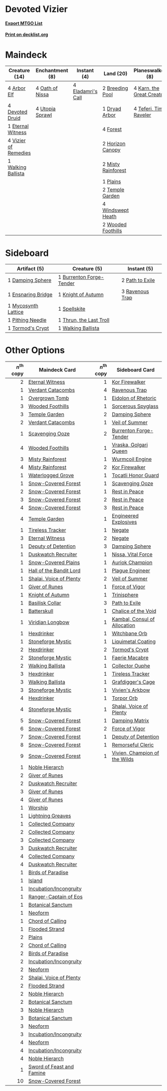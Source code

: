 # Devoted Vizier

#### [Export MTGO List](../collection/Devoted%20Vizier/Devoted%20Vizier.txt)
#### [Print on decklist.org](http://decklist.org/?deckmain=4%09Arbor%20Elf%0A2%09Breeding%20Pool%0A4%09Devoted%20Druid%0A1%09Dryad%20Arbor%0A4%09Eladamri's%20Call%0A1%09Eternal%20Witness%0A4%09Finale%20of%20Devastation%0A4%09Forest%0A2%09Horizon%20Canopy%0A4%09Karn,%20the%20Great%20Creator%0A2%09Misty%20Rainforest%0A4%09Oath%20of%20Nissa%0A1%09Plains%0A2%09Postmortem%20Lunge%0A4%09Teferi,%20Time%20Raveler%0A2%09Temple%20Garden%0A4%09Utopia%20Sprawl%0A4%09Vizier%20of%20Remedies%0A1%09Walking%20Ballista%0A4%09Windswept%20Heath%0A2%09Wooded%20Foothills&deckside=1%09Burrenton%20Forge-Tender%0A1%09Damping%20Sphere%0A1%09Ensnaring%20Bridge%0A1%09Knight%20of%20Autumn%0A1%09Mycosynth%20Lattice%0A2%09Path%20to%20Exile%0A1%09Pithing%20Needle%0A3%09Ravenous%20Trap%0A1%09Spellskite%0A1%09Thrun,%20the%20Last%20Troll%0A1%09Tormod's%20Crypt%0A1%09Walking%20Ballista)
# Maindeck

|                                         Creature (14)                                         |                                     Enchantment (8)                                      |                                        Instant (4)                                         |                                          Land (20)                                          |                                          Planeswalker (8)                                          |                                           Sorcery (6)                                            |
|-----------------------------------------------------------------------------------------------|------------------------------------------------------------------------------------------|--------------------------------------------------------------------------------------------|---------------------------------------------------------------------------------------------|----------------------------------------------------------------------------------------------------|--------------------------------------------------------------------------------------------------|
|4 [Arbor Elf](http://gatherer.wizards.com/Pages/Card/Details.aspx?multiverseid=442149)         |4 [Oath of Nissa](http://gatherer.wizards.com/Pages/Card/Details.aspx?multiverseid=407650)|4 [Eladamri's Call](http://gatherer.wizards.com/Pages/Card/Details.aspx?multiverseid=442192)|2 [Breeding Pool](http://gatherer.wizards.com/Pages/Card/Details.aspx?multiverseid=97088)    |4 [Karn, the Great Creator](http://gatherer.wizards.com/Pages/Card/Details.aspx?multiverseid=460928)|4 [Finale of Devastation](http://gatherer.wizards.com/Pages/Card/Details.aspx?multiverseid=461087)|
|4 [Devoted Druid](http://gatherer.wizards.com/Pages/Card/Details.aspx?multiverseid=135500)     |4 [Utopia Sprawl](http://gatherer.wizards.com/Pages/Card/Details.aspx?multiverseid=442181)|                                                                                            |1 [Dryad Arbor](http://gatherer.wizards.com/Pages/Card/Details.aspx?multiverseid=136196)     |4 [Teferi, Time Raveler](http://gatherer.wizards.com/Pages/Card/Details.aspx?multiverseid=461148)   |2 [Postmortem Lunge](http://gatherer.wizards.com/Pages/Card/Details.aspx?multiverseid=233054)     |
|1 [Eternal Witness](http://gatherer.wizards.com/Pages/Card/Details.aspx?multiverseid=51628)    |                                                                                          |                                                                                            |4 [Forest](http://gatherer.wizards.com/Pages/Card/Details.aspx?multiverseid=439860)          |                                                                                                    |                                                                                                  |
|4 [Vizier of Remedies](http://gatherer.wizards.com/Pages/Card/Details.aspx?multiverseid=426740)|                                                                                          |                                                                                            |2 [Horizon Canopy](http://gatherer.wizards.com/Pages/Card/Details.aspx?multiverseid=409571)  |                                                                                                    |                                                                                                  |
|1 [Walking Ballista](http://gatherer.wizards.com/Pages/Card/Details.aspx?multiverseid=423848)  |                                                                                          |                                                                                            |2 [Misty Rainforest](http://gatherer.wizards.com/Pages/Card/Details.aspx?multiverseid=405102)|                                                                                                    |                                                                                                  |
|                                                                                               |                                                                                          |                                                                                            |1 [Plains](http://gatherer.wizards.com/Pages/Card/Details.aspx?multiverseid=439856)          |                                                                                                    |                                                                                                  |
|                                                                                               |                                                                                          |                                                                                            |2 [Temple Garden](http://gatherer.wizards.com/Pages/Card/Details.aspx?multiverseid=405112)   |                                                                                                    |                                                                                                  |
|                                                                                               |                                                                                          |                                                                                            |4 [Windswept Heath](http://gatherer.wizards.com/Pages/Card/Details.aspx?multiverseid=405115) |                                                                                                    |                                                                                                  |
|                                                                                               |                                                                                          |                                                                                            |2 [Wooded Foothills](http://gatherer.wizards.com/Pages/Card/Details.aspx?multiverseid=405116)|                                                                                                    |                                                                                                  |


# Sideboard

|                                         Artifact (5)                                         |                                           Creature (5)                                            |                                       Instant (5)                                        |
|----------------------------------------------------------------------------------------------|---------------------------------------------------------------------------------------------------|------------------------------------------------------------------------------------------|
|1 [Damping Sphere](http://gatherer.wizards.com/Pages/Card/Details.aspx?multiverseid=443101)   |1 [Burrenton Forge-Tender](http://gatherer.wizards.com/Pages/Card/Details.aspx?multiverseid=438580)|2 [Path to Exile](http://gatherer.wizards.com/Pages/Card/Details.aspx?multiverseid=220511)|
|1 [Ensnaring Bridge](http://gatherer.wizards.com/Pages/Card/Details.aspx?multiverseid=15866)  |1 [Knight of Autumn](http://gatherer.wizards.com/Pages/Card/Details.aspx?multiverseid=452933)      |3 [Ravenous Trap](http://gatherer.wizards.com/Pages/Card/Details.aspx?multiverseid=197537)|
|1 [Mycosynth Lattice](http://gatherer.wizards.com/Pages/Card/Details.aspx?multiverseid=446209)|1 [Spellskite](http://gatherer.wizards.com/Pages/Card/Details.aspx?multiverseid=397743)            |                                                                                          |
|1 [Pithing Needle](http://gatherer.wizards.com/Pages/Card/Details.aspx?multiverseid=129526)   |1 [Thrun, the Last Troll](http://gatherer.wizards.com/Pages/Card/Details.aspx?multiverseid=214050) |                                                                                          |
|1 [Tormod's Crypt](http://gatherer.wizards.com/Pages/Card/Details.aspx?multiverseid=389723)   |1 [Walking Ballista](http://gatherer.wizards.com/Pages/Card/Details.aspx?multiverseid=423848)      |                                                                                          |


# Other Options

|*n*<sup>th</sup> copy|                                           Maindeck Card                                            |*n*<sup>th</sup> copy|                                             Sideboard Card                                             |
|--------------------:|----------------------------------------------------------------------------------------------------|--------------------:|--------------------------------------------------------------------------------------------------------|
|                    2|[Eternal Witness](http://gatherer.wizards.com/Pages/Card/Details.aspx?multiverseid=51628)           |                    1|[Kor Firewalker](http://gatherer.wizards.com/Pages/Card/Details.aspx?multiverseid=442010)               |
|                    1|[Verdant Catacombs](http://gatherer.wizards.com/Pages/Card/Details.aspx?multiverseid=405113)        |                    4|[Ravenous Trap](http://gatherer.wizards.com/Pages/Card/Details.aspx?multiverseid=197537)                |
|                    1|[Overgrown Tomb](http://gatherer.wizards.com/Pages/Card/Details.aspx?multiverseid=405103)           |                    1|[Eidolon of Rhetoric](http://gatherer.wizards.com/Pages/Card/Details.aspx?multiverseid=380409)          |
|                    3|[Wooded Foothills](http://gatherer.wizards.com/Pages/Card/Details.aspx?multiverseid=405116)         |                    1|[Sorcerous Spyglass](http://gatherer.wizards.com/Pages/Card/Details.aspx?multiverseid=435407)           |
|                    3|[Temple Garden](http://gatherer.wizards.com/Pages/Card/Details.aspx?multiverseid=405112)            |                    2|[Damping Sphere](http://gatherer.wizards.com/Pages/Card/Details.aspx?multiverseid=443101)               |
|                    2|[Verdant Catacombs](http://gatherer.wizards.com/Pages/Card/Details.aspx?multiverseid=405113)        |                    1|[Veil of Summer](http://gatherer.wizards.com/Pages/Card/Details.aspx?multiverseid=466952)               |
|                    1|[Scavenging Ooze](http://gatherer.wizards.com/Pages/Card/Details.aspx?multiverseid=420783)          |                    2|[Burrenton Forge-Tender](http://gatherer.wizards.com/Pages/Card/Details.aspx?multiverseid=438580)       |
|                    4|[Wooded Foothills](http://gatherer.wizards.com/Pages/Card/Details.aspx?multiverseid=405116)         |                    1|[Vraska, Golgari Queen](http://gatherer.wizards.com/Pages/Card/Details.aspx?multiverseid=452963)        |
|                    3|[Misty Rainforest](http://gatherer.wizards.com/Pages/Card/Details.aspx?multiverseid=405102)         |                    1|[Wurmcoil Engine](http://gatherer.wizards.com/Pages/Card/Details.aspx?multiverseid=389756)              |
|                    4|[Misty Rainforest](http://gatherer.wizards.com/Pages/Card/Details.aspx?multiverseid=405102)         |                    2|[Kor Firewalker](http://gatherer.wizards.com/Pages/Card/Details.aspx?multiverseid=442010)               |
|                    1|[Waterlogged Grove](http://gatherer.wizards.com/Pages/Card/Details.aspx?multiverseid=464198)        |                    1|[Tocatli Honor Guard](http://gatherer.wizards.com/Pages/Card/Details.aspx?multiverseid=435194)          |
|                    1|[Snow-Covered Forest](http://gatherer.wizards.com/Pages/Card/Details.aspx?multiverseid=121192)      |                    1|[Scavenging Ooze](http://gatherer.wizards.com/Pages/Card/Details.aspx?multiverseid=420783)              |
|                    2|[Snow-Covered Forest](http://gatherer.wizards.com/Pages/Card/Details.aspx?multiverseid=121192)      |                    1|[Rest in Peace](http://gatherer.wizards.com/Pages/Card/Details.aspx?multiverseid=442021)                |
|                    3|[Snow-Covered Forest](http://gatherer.wizards.com/Pages/Card/Details.aspx?multiverseid=121192)      |                    2|[Rest in Peace](http://gatherer.wizards.com/Pages/Card/Details.aspx?multiverseid=442021)                |
|                    4|[Snow-Covered Forest](http://gatherer.wizards.com/Pages/Card/Details.aspx?multiverseid=121192)      |                    3|[Rest in Peace](http://gatherer.wizards.com/Pages/Card/Details.aspx?multiverseid=442021)                |
|                    4|[Temple Garden](http://gatherer.wizards.com/Pages/Card/Details.aspx?multiverseid=405112)            |                    1|[Engineered Explosives](http://gatherer.wizards.com/Pages/Card/Details.aspx?multiverseid=50139)         |
|                    1|[Tireless Tracker](http://gatherer.wizards.com/Pages/Card/Details.aspx?multiverseid=409997)         |                    1|[Negate](http://gatherer.wizards.com/Pages/Card/Details.aspx?multiverseid=423707)                       |
|                    3|[Eternal Witness](http://gatherer.wizards.com/Pages/Card/Details.aspx?multiverseid=51628)           |                    2|[Negate](http://gatherer.wizards.com/Pages/Card/Details.aspx?multiverseid=423707)                       |
|                    1|[Deputy of Detention](http://gatherer.wizards.com/Pages/Card/Details.aspx?multiverseid=457309)      |                    3|[Damping Sphere](http://gatherer.wizards.com/Pages/Card/Details.aspx?multiverseid=443101)               |
|                    1|[Duskwatch Recruiter](http://gatherer.wizards.com/Pages/Card/Details.aspx?multiverseid=409961)      |                    1|[Nissa, Vital Force](http://gatherer.wizards.com/Pages/Card/Details.aspx?multiverseid=417736)           |
|                    1|[Snow-Covered Plains](http://gatherer.wizards.com/Pages/Card/Details.aspx?multiverseid=121267)      |                    1|[Auriok Champion](http://gatherer.wizards.com/Pages/Card/Details.aspx?multiverseid=72921)               |
|                    1|[Hall of the Bandit Lord](http://gatherer.wizards.com/Pages/Card/Details.aspx?multiverseid=77924)   |                    1|[Plague Engineer](http://gatherer.wizards.com/Pages/Card/Details.aspx?multiverseid=464049)              |
|                    1|[Shalai, Voice of Plenty](http://gatherer.wizards.com/Pages/Card/Details.aspx?multiverseid=442923)  |                    2|[Veil of Summer](http://gatherer.wizards.com/Pages/Card/Details.aspx?multiverseid=466952)               |
|                    1|[Giver of Runes](http://gatherer.wizards.com/Pages/Card/Details.aspx?multiverseid=463962)           |                    1|[Force of Vigor](http://gatherer.wizards.com/Pages/Card/Details.aspx?multiverseid=464113)               |
|                    1|[Knight of Autumn](http://gatherer.wizards.com/Pages/Card/Details.aspx?multiverseid=452933)         |                    1|[Trinisphere](http://gatherer.wizards.com/Pages/Card/Details.aspx?multiverseid=43545)                   |
|                    1|[Basilisk Collar](http://gatherer.wizards.com/Pages/Card/Details.aspx?multiverseid=426041)          |                    3|[Path to Exile](http://gatherer.wizards.com/Pages/Card/Details.aspx?multiverseid=220511)                |
|                    1|[Batterskull](http://gatherer.wizards.com/Pages/Card/Details.aspx?multiverseid=233055)              |                    1|[Chalice of the Void](http://gatherer.wizards.com/Pages/Card/Details.aspx?multiverseid=442211)          |
|                    1|[Viridian Longbow](http://gatherer.wizards.com/Pages/Card/Details.aspx?multiverseid=46018)          |                    1|[Kambal, Consul of Allocation](http://gatherer.wizards.com/Pages/Card/Details.aspx?multiverseid=417756) |
|                    1|[Hexdrinker](http://gatherer.wizards.com/Pages/Card/Details.aspx?multiverseid=464117)               |                    1|[Witchbane Orb](http://gatherer.wizards.com/Pages/Card/Details.aspx?multiverseid=233240)                |
|                    1|[Stoneforge Mystic](http://gatherer.wizards.com/Pages/Card/Details.aspx?multiverseid=198383)        |                    1|[Liquimetal Coating](http://gatherer.wizards.com/Pages/Card/Details.aspx?multiverseid=389578)           |
|                    2|[Hexdrinker](http://gatherer.wizards.com/Pages/Card/Details.aspx?multiverseid=464117)               |                    2|[Tormod's Crypt](http://gatherer.wizards.com/Pages/Card/Details.aspx?multiverseid=389723)               |
|                    2|[Stoneforge Mystic](http://gatherer.wizards.com/Pages/Card/Details.aspx?multiverseid=198383)        |                    1|[Faerie Macabre](http://gatherer.wizards.com/Pages/Card/Details.aspx?multiverseid=201822)               |
|                    2|[Walking Ballista](http://gatherer.wizards.com/Pages/Card/Details.aspx?multiverseid=423848)         |                    1|[Collector Ouphe](http://gatherer.wizards.com/Pages/Card/Details.aspx?multiverseid=464107)              |
|                    3|[Hexdrinker](http://gatherer.wizards.com/Pages/Card/Details.aspx?multiverseid=464117)               |                    1|[Tireless Tracker](http://gatherer.wizards.com/Pages/Card/Details.aspx?multiverseid=409997)             |
|                    3|[Walking Ballista](http://gatherer.wizards.com/Pages/Card/Details.aspx?multiverseid=423848)         |                    1|[Grafdigger's Cage](http://gatherer.wizards.com/Pages/Card/Details.aspx?multiverseid=278452)            |
|                    3|[Stoneforge Mystic](http://gatherer.wizards.com/Pages/Card/Details.aspx?multiverseid=198383)        |                    1|[Vivien's Arkbow](http://gatherer.wizards.com/Pages/Card/Details.aspx?multiverseid=461108)              |
|                    4|[Hexdrinker](http://gatherer.wizards.com/Pages/Card/Details.aspx?multiverseid=464117)               |                    1|[Torpor Orb](http://gatherer.wizards.com/Pages/Card/Details.aspx?multiverseid=233069)                   |
|                    4|[Stoneforge Mystic](http://gatherer.wizards.com/Pages/Card/Details.aspx?multiverseid=198383)        |                    1|[Shalai, Voice of Plenty](http://gatherer.wizards.com/Pages/Card/Details.aspx?multiverseid=442923)      |
|                    5|[Snow-Covered Forest](http://gatherer.wizards.com/Pages/Card/Details.aspx?multiverseid=121192)      |                    1|[Damping Matrix](http://gatherer.wizards.com/Pages/Card/Details.aspx?multiverseid=426043)               |
|                    6|[Snow-Covered Forest](http://gatherer.wizards.com/Pages/Card/Details.aspx?multiverseid=121192)      |                    2|[Force of Vigor](http://gatherer.wizards.com/Pages/Card/Details.aspx?multiverseid=464113)               |
|                    7|[Snow-Covered Forest](http://gatherer.wizards.com/Pages/Card/Details.aspx?multiverseid=121192)      |                    1|[Deputy of Detention](http://gatherer.wizards.com/Pages/Card/Details.aspx?multiverseid=457309)          |
|                    8|[Snow-Covered Forest](http://gatherer.wizards.com/Pages/Card/Details.aspx?multiverseid=121192)      |                    1|[Remorseful Cleric](http://gatherer.wizards.com/Pages/Card/Details.aspx?multiverseid=447169)            |
|                    9|[Snow-Covered Forest](http://gatherer.wizards.com/Pages/Card/Details.aspx?multiverseid=121192)      |                    1|[Vivien, Champion of the Wilds](http://gatherer.wizards.com/Pages/Card/Details.aspx?multiverseid=461107)|
|                    1|[Noble Hierarch](http://gatherer.wizards.com/Pages/Card/Details.aspx?multiverseid=179434)           |                     |                                                                                                        |
|                    2|[Giver of Runes](http://gatherer.wizards.com/Pages/Card/Details.aspx?multiverseid=463962)           |                     |                                                                                                        |
|                    2|[Duskwatch Recruiter](http://gatherer.wizards.com/Pages/Card/Details.aspx?multiverseid=409961)      |                     |                                                                                                        |
|                    3|[Giver of Runes](http://gatherer.wizards.com/Pages/Card/Details.aspx?multiverseid=463962)           |                     |                                                                                                        |
|                    4|[Giver of Runes](http://gatherer.wizards.com/Pages/Card/Details.aspx?multiverseid=463962)           |                     |                                                                                                        |
|                    1|[Worship](http://gatherer.wizards.com/Pages/Card/Details.aspx?multiverseid=25553)                   |                     |                                                                                                        |
|                    1|[Lightning Greaves](http://gatherer.wizards.com/Pages/Card/Details.aspx?multiverseid=220528)        |                     |                                                                                                        |
|                    1|[Collected Company](http://gatherer.wizards.com/Pages/Card/Details.aspx?multiverseid=394519)        |                     |                                                                                                        |
|                    2|[Collected Company](http://gatherer.wizards.com/Pages/Card/Details.aspx?multiverseid=394519)        |                     |                                                                                                        |
|                    3|[Collected Company](http://gatherer.wizards.com/Pages/Card/Details.aspx?multiverseid=394519)        |                     |                                                                                                        |
|                    3|[Duskwatch Recruiter](http://gatherer.wizards.com/Pages/Card/Details.aspx?multiverseid=409961)      |                     |                                                                                                        |
|                    4|[Collected Company](http://gatherer.wizards.com/Pages/Card/Details.aspx?multiverseid=394519)        |                     |                                                                                                        |
|                    4|[Duskwatch Recruiter](http://gatherer.wizards.com/Pages/Card/Details.aspx?multiverseid=409961)      |                     |                                                                                                        |
|                    1|[Birds of Paradise](http://gatherer.wizards.com/Pages/Card/Details.aspx?multiverseid=129906)        |                     |                                                                                                        |
|                    1|[Island](http://gatherer.wizards.com/Pages/Card/Details.aspx?multiverseid=439857)                   |                     |                                                                                                        |
|                    1|[Incubation/Incongruity](http://gatherer.wizards.com/Pages/Card/Details.aspx?multiverseid=457370)   |                     |                                                                                                        |
|                    1|[Ranger-Captain of Eos](http://gatherer.wizards.com/Pages/Card/Details.aspx?multiverseid=463970)    |                     |                                                                                                        |
|                    1|[Botanical Sanctum](http://gatherer.wizards.com/Pages/Card/Details.aspx?multiverseid=417817)        |                     |                                                                                                        |
|                    1|[Neoform](http://gatherer.wizards.com/Pages/Card/Details.aspx?multiverseid=461133)                  |                     |                                                                                                        |
|                    1|[Chord of Calling](http://gatherer.wizards.com/Pages/Card/Details.aspx?multiverseid=383209)         |                     |                                                                                                        |
|                    1|[Flooded Strand](http://gatherer.wizards.com/Pages/Card/Details.aspx?multiverseid=405098)           |                     |                                                                                                        |
|                    2|[Plains](http://gatherer.wizards.com/Pages/Card/Details.aspx?multiverseid=439856)                   |                     |                                                                                                        |
|                    2|[Chord of Calling](http://gatherer.wizards.com/Pages/Card/Details.aspx?multiverseid=383209)         |                     |                                                                                                        |
|                    2|[Birds of Paradise](http://gatherer.wizards.com/Pages/Card/Details.aspx?multiverseid=129906)        |                     |                                                                                                        |
|                    2|[Incubation/Incongruity](http://gatherer.wizards.com/Pages/Card/Details.aspx?multiverseid=457370)   |                     |                                                                                                        |
|                    2|[Neoform](http://gatherer.wizards.com/Pages/Card/Details.aspx?multiverseid=461133)                  |                     |                                                                                                        |
|                    2|[Shalai, Voice of Plenty](http://gatherer.wizards.com/Pages/Card/Details.aspx?multiverseid=442923)  |                     |                                                                                                        |
|                    2|[Flooded Strand](http://gatherer.wizards.com/Pages/Card/Details.aspx?multiverseid=405098)           |                     |                                                                                                        |
|                    2|[Noble Hierarch](http://gatherer.wizards.com/Pages/Card/Details.aspx?multiverseid=179434)           |                     |                                                                                                        |
|                    2|[Botanical Sanctum](http://gatherer.wizards.com/Pages/Card/Details.aspx?multiverseid=417817)        |                     |                                                                                                        |
|                    3|[Noble Hierarch](http://gatherer.wizards.com/Pages/Card/Details.aspx?multiverseid=179434)           |                     |                                                                                                        |
|                    3|[Botanical Sanctum](http://gatherer.wizards.com/Pages/Card/Details.aspx?multiverseid=417817)        |                     |                                                                                                        |
|                    3|[Neoform](http://gatherer.wizards.com/Pages/Card/Details.aspx?multiverseid=461133)                  |                     |                                                                                                        |
|                    3|[Incubation/Incongruity](http://gatherer.wizards.com/Pages/Card/Details.aspx?multiverseid=457370)   |                     |                                                                                                        |
|                    4|[Neoform](http://gatherer.wizards.com/Pages/Card/Details.aspx?multiverseid=461133)                  |                     |                                                                                                        |
|                    4|[Incubation/Incongruity](http://gatherer.wizards.com/Pages/Card/Details.aspx?multiverseid=457370)   |                     |                                                                                                        |
|                    4|[Noble Hierarch](http://gatherer.wizards.com/Pages/Card/Details.aspx?multiverseid=179434)           |                     |                                                                                                        |
|                    1|[Sword of Feast and Famine](http://gatherer.wizards.com/Pages/Card/Details.aspx?multiverseid=214070)|                     |                                                                                                        |
|                   10|[Snow-Covered Forest](http://gatherer.wizards.com/Pages/Card/Details.aspx?multiverseid=121192)      |                     |                                                                                                        |

